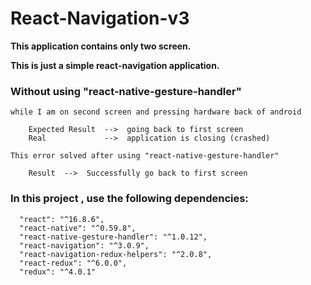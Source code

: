 # React-Navigation-v3

  **This application contains only two screen.**
  
  **This is just a simple react-navigation application.**

### Without using "react-native-gesture-handler"

    while I am on second screen and pressing hardware back of android

        Expected Result  -->  going back to first screen
        Real             -->  application is closing (crashed)
        
    This error solved after using "react-native-gesture-handler"
    
        Result  -->  Successfully go back to first screen
        

### In this project , use the following dependencies:
  ```
    "react": "^16.8.6",
    "react-native": "^0.59.8",
    "react-native-gesture-handler": "^1.0.12",
    "react-navigation": "^3.0.9",
    "react-navigation-redux-helpers": "^2.0.8",
    "react-redux": "^6.0.0",
    "redux": "^4.0.1"
